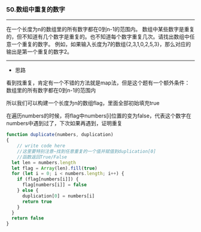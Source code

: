 ### 50.数组中重复的数字

---

在一个长度为n的数组里的所有数字都在0到n-1的范围内。 数组中某些数字是重复的，但不知道有几个数字是重复的。也不知道每个数字重复几次。请找出数组中任意一个重复的数字。 例如，如果输入长度为7的数组{2,3,1,0,2,5,3}，那么对应的输出是第一个重复的数字2。

---

* 思路

看到找重复，肯定有一个不错的方法就是map法，但是这个题有一个额外条件：数组里的所有数字都在0到n-1的范围内

所以我们可以构建一个长度为n的数组flag，里面全部初始填充true

在遍历numbers的时候，将flag中numbers[i]位置的变为false，代表这个数字在numbers中遇到过了，下次如果再遇到，证明重复

``` js
function duplicate(numbers, duplication)
{
    // write code here
    //这里要特别注意~找到任意重复的一个值并赋值到duplication[0]
    //函数返回True/False
  let len = numbers.length
  let flag = Array(len).fill(true)
  for (let i = 0; i < numbers.length; i++) {
    if (flag[numbers[i]]) {
      flag[numbers[i]] = false
    } else {
      duplication[0] = numbers[i]
      return true
    }
  }
  return false
}
```
